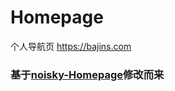 # Homepage
个人导航页 https://bajins.com

### 基于[noisky-Homepage](https://github.com/noisky/Homepage)修改而来
